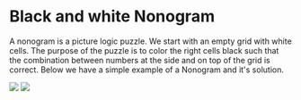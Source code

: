 Black and white Nonogram 
==============================

A nonogram is a picture logic puzzle. We start with an empty grid with white cells. The purpose of the puzzle is to color the right cells black such that the combination between numbers at the side and on top of the grid is correct. Below we have a simple example of a Nonogram and it's solution.

![](http://www4.cs.umanitoba.ca/~jacky/Teaching/Courses/COMP_4190-ArtificialIntelligence/current/Assignments/Assignment1/Puzzles/nonogram1.png)
![](http://www4.cs.umanitoba.ca/~jacky/Teaching/Courses/COMP_4190-ArtificialIntelligence/current/Assignments/Assignment1/Puzzles/nonogram1-solution.png)

